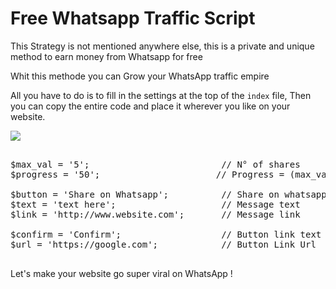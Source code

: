 # Free Whatsapp Traffic Script

This Strategy is not mentioned anywhere else, this is a private and unique method to earn money from Whatsapp for free

Whit this methode you can Grow your WhatsApp traffic empire 

All you have to do is to fill in the settings at the top of the <code>index</code> file,
Then you can copy the entire code and place it wherever you like on your website.


<img src="https://github.com/Mohammedcha/Free-Whatsapp-Traffic-script/blob/master/Opera%20Snapshot_2019-06-17_211913_localhost.png" />

<pre>

$max_val = '5';                         // N° of shares
$progress = '50';                      // Progress = (max_val) x 10

$button = 'Share on Whatsapp';          // Share on whatsapp button text
$text = 'text here';                    // Message text 
$link = 'http://www.website.com';       // Message link

$confirm = 'Confirm';                   // Button link text
$url = 'https://google.com';            // Button Link Url

</pre>



Let's make your website go super viral on WhatsApp !
